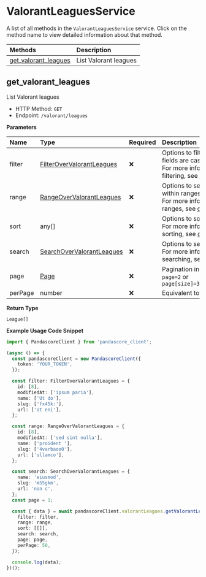 # ValorantLeaguesService

A list of all methods in the `ValorantLeaguesService` service. Click on the method name to view detailed information about that method.

| Methods                                       | Description           |
| :-------------------------------------------- | :-------------------- |
| [get_valorant_leagues](#get_valorant_leagues) | List Valorant leagues |

## get_valorant_leagues

List Valorant leagues

- HTTP Method: `GET`
- Endpoint: `/valorant/leagues`

**Parameters**

| Name    | Type                                                                | Required | Description                                                                                                                                         |
| :------ | :------------------------------------------------------------------ | :------- | :-------------------------------------------------------------------------------------------------------------------------------------------------- |
| filter  | [FilterOverValorantLeagues](../models/FilterOverValorantLeagues.md) | ❌       | Options to filter results. String fields are case sensitive <br/>For more information on filtering, see [docs](/docs/filtering-and-sorting#filter). |
| range   | [RangeOverValorantLeagues](../models/RangeOverValorantLeagues.md)   | ❌       | Options to select results within ranges <br/>For more information on ranges, see [docs](/docs/filtering-and-sorting#range).                         |
| sort    | any[]                                                               | ❌       | Options to sort results <br/>For more information on sorting, see [docs](/docs/filtering-and-sorting#sort).                                         |
| search  | [SearchOverValorantLeagues](../models/SearchOverValorantLeagues.md) | ❌       | Options to search results <br/>For more information on searching, see [docs](/docs/filtering-and-sorting#search).                                   |
| page    | [Page](../models/Page.md)                                           | ❌       | Pagination in the form of `page=2` or `page[size]=30&page[number]=2`                                                                                |
| perPage | number                                                              | ❌       | Equivalent to `page[size]`                                                                                                                          |

**Return Type**

`League[]`

**Example Usage Code Snippet**

```typescript
import { PandascoreClient } from 'pandascore_client';

(async () => {
  const pandascoreClient = new PandascoreClient({
    token: 'YOUR_TOKEN',
  });

  const filter: FilterOverValorantLeagues = {
    id: [8],
    modifiedAt: ['ipsum paria'],
    name: ['Ut do'],
    slug: ['fx45k:'],
    url: ['Ut eni'],
  };

  const range: RangeOverValorantLeagues = {
    id: [8],
    modifiedAt: ['sed sint nulla'],
    name: ['proident '],
    slug: ['4varbaoo0'],
    url: ['ullamco'],
  };

  const search: SearchOverValorantLeagues = {
    name: 'eiusmod',
    slug: 'm55gkm',
    url: 'non c',
  };
  const page = 1;

  const { data } = await pandascoreClient.valorantLeagues.getValorantLeagues({
    filter: filter,
    range: range,
    sort: [[]],
    search: search,
    page: page,
    perPage: 50,
  });

  console.log(data);
})();
```

<!-- This file was generated by liblab | https://liblab.com/ -->
